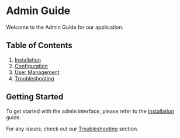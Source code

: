 # Admin Guide

Welcome to the Admin Guide for our application.

## Table of Contents

1. [Installation](installation.md)
2. [Configuration](configuration.md)
3. [User Management](user-management.md)
4. [Troubleshooting](troubleshooting.md)

## Getting Started

To get started with the admin interface, please refer to the [Installation](installation.md) guide.

For any issues, check out our [Troubleshooting](troubleshooting.md) section.